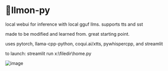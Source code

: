 # 🍋llmon-py

local webui for inference with local gguf llms. supports tts and sst

made to be modified and learned from. great starting point.

uses pytorch, llama-cpp-python, coqui.ai/xtts, pywhispercpp, and streamlit

to launch: streamlit run x:\filedir\home.py 

![image](https://github.com/3eeps/llmon-py/assets/55860052/b0bfe753-ae4e-4996-979b-e6ebdc08b864)


